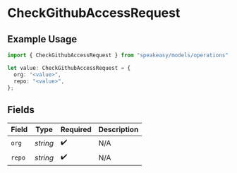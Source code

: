 # CheckGithubAccessRequest

## Example Usage

```typescript
import { CheckGithubAccessRequest } from "speakeasy/models/operations";

let value: CheckGithubAccessRequest = {
  org: "<value>",
  repo: "<value>",
};
```

## Fields

| Field              | Type               | Required           | Description        |
| ------------------ | ------------------ | ------------------ | ------------------ |
| `org`              | *string*           | :heavy_check_mark: | N/A                |
| `repo`             | *string*           | :heavy_check_mark: | N/A                |